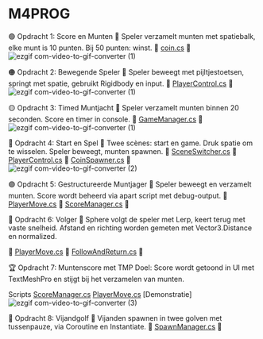 # M4PROG
🟢 Opdracht 1: Score en Munten
🎯 Speler verzamelt munten met spatiebalk, elke munt is 10 punten. Bij 50 punten: winst.
🔗 [coin.cs](Assets/scripts/coin.cs)
🎥
![ezgif com-video-to-gif-converter (1)](https://github.com/user-attachments/assets/ea06383d-9516-4321-b892-62510a2ea2a0)

🟠 Opdracht 2: Bewegende Speler
🎯 Speler beweegt met pijltjestoetsen, springt met spatie, gebruikt Rigidbody en input.
🔗 [PlayerControl.cs](Assets/scripts/les2.cs)
🎥
![ezgif com-video-to-gif-converter (1)](https://github.com/user-attachments/assets/98d4d3ca-8c18-4694-a677-052c3a2d7dc9)

🟡 Opdracht 3: Timed Muntjacht
🎯 Speler verzamelt munten binnen 20 seconden. Score en timer in console.
🔗 [GameManager.cs](Assets/scripts/les3.cs)
🎥
![ezgif com-video-to-gif-converter (1)](https://github.com/user-attachments/assets/0cee16be-b1dd-44c7-996a-a685f2c1704d)

🔵 Opdracht 4: Start en Spel
🎯 Twee scènes: start en game. Druk spatie om te wisselen. Speler beweegt, munten spawnen.
🔗 [SceneSwitcher.cs](Assets/scripts/scenemanager.cs)
🔗 [PlayerControl.cs](Assets/scripts/les2.cs)
🔗 [CoinSpawner.cs](Assets/scripts/les8.cs)
🎥![ezgif com-video-to-gif-converter (2)](https://github.com/user-attachments/assets/f4615e5c-a8cd-4dda-8a49-61596d32db5b)


🟣 Opdracht 5: Gestructureerde Muntjager
🎯 Speler beweegt en verzamelt munten. Score wordt beheerd via apart script met debug-output.
🔗 [PlayerMove.cs](Assets/scripts/playermove.cs)
🔗 [ScoreManager.cs](Assets/scripts/scoremanager.cs)
🎥

🧲 Opdracht 6: Volger
🎯 Sphere volgt de speler met Lerp, keert terug met vaste snelheid. Afstand en richting worden gemeten met Vector3.Distance en normalized.

🔗 [PlayerMove.cs](Assets/scripts/playermove.cs)
🔗 [FollowAndReturn.cs](Assets/scripts/les6.cs)
🎥

🏆 Opdracht 7: Muntenscore met TMP
Doel: Score wordt getoond in UI met TextMeshPro en stijgt bij het verzamelen van munten.

Scripts
[ScoreManager.cs](Assets/scripts/scoremanager.cs)
[PlayerMove.cs](Assets/scripts/playermove.cs)
[Demonstratie]![ezgif com-video-to-gif-converter (3)](https://github.com/user-attachments/assets/5b98d3aa-8af5-4882-b3f0-1d72ca602c4e)



🔴 Opdracht 8: Vijandgolf
🎯 Vijanden spawnen in twee golven met tussenpauze, via Coroutine en Instantiate.
🔗 [SpawnManager.cs](Assets/scripts/les8.cs)
🎥
